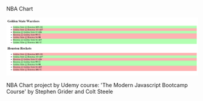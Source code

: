 NBA Chart

![Design preview image for nba chart project](/images/preview-image.png)

NBA Chart project by Udemy course: 'The Modern Javascript Bootcamp Course' by Stephen Grider and Colt Steele
